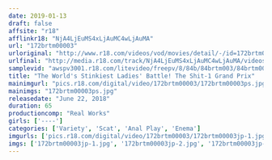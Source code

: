 ```yaml
---
date: 2019-01-13
draft: false
affsite: "r18"
afflinkr18: "NjA4LjEuMS4xLjAuMC4wLjAuMA"
url: "172brtm00003"
urloriginal: "http://www.r18.com/videos/vod/movies/detail/-/id=172brtm00003"
urlfinal: "http://media.r18.com/track/NjA4LjEuMS4xLjAuMC4wLjAuMA/videos/vod/movies/detail/-/id=172brtm00003"
samplevid: "awspv3001.r18.com/litevideo/freepv/8/84b/84brtm003/84brtm003_dmb_w.mp4"
title: "The World's Stinkiest Ladies' Battle! The Shit-1 Grand Prix"
mainimgurl: "pics.r18.com/digital/video/172brtm00003/172brtm00003ps.jpg"
mainimgs: "172brtm00003ps.jpg"
releasedate: "June 22, 2018"
duration: 65
productioncomp: "Real Works"
girls: ['----']
categories: ['Variety', 'Scat', 'Anal Play', 'Enema']
imgurls: ['pics.r18.com/digital/video/172brtm00003/172brtm00003jp-1.jpg', 'pics.r18.com/digital/video/172brtm00003/172brtm00003jp-2.jpg', 'pics.r18.com/digital/video/172brtm00003/172brtm00003jp-3.jpg', 'pics.r18.com/digital/video/172brtm00003/172brtm00003jp-4.jpg', 'pics.r18.com/digital/video/172brtm00003/172brtm00003jp-5.jpg', 'pics.r18.com/digital/video/172brtm00003/172brtm00003jp-6.jpg', 'pics.r18.com/digital/video/172brtm00003/172brtm00003jp-7.jpg', 'pics.r18.com/digital/video/172brtm00003/172brtm00003jp-8.jpg', 'pics.r18.com/digital/video/172brtm00003/172brtm00003jp-9.jpg', 'pics.r18.com/digital/video/172brtm00003/172brtm00003jp-10.jpg', 'pics.r18.com/digital/video/172brtm00003/172brtm00003jp-11.jpg', 'pics.r18.com/digital/video/172brtm00003/172brtm00003jp-12.jpg', 'pics.r18.com/digital/video/172brtm00003/172brtm00003jp-13.jpg', 'pics.r18.com/digital/video/172brtm00003/172brtm00003jp-14.jpg', 'pics.r18.com/digital/video/172brtm00003/172brtm00003jp-15.jpg', 'pics.r18.com/digital/video/172brtm00003/172brtm00003jp-16.jpg', 'pics.r18.com/digital/video/172brtm00003/172brtm00003jp-17.jpg', 'pics.r18.com/digital/video/172brtm00003/172brtm00003jp-18.jpg', 'pics.r18.com/digital/video/172brtm00003/172brtm00003jp-19.jpg', 'pics.r18.com/digital/video/172brtm00003/172brtm00003jp-20.jpg']
imgs: ['172brtm00003jp-1.jpg', '172brtm00003jp-2.jpg', '172brtm00003jp-3.jpg', '172brtm00003jp-4.jpg', '172brtm00003jp-5.jpg', '172brtm00003jp-6.jpg', '172brtm00003jp-7.jpg', '172brtm00003jp-8.jpg', '172brtm00003jp-9.jpg', '172brtm00003jp-10.jpg', '172brtm00003jp-11.jpg', '172brtm00003jp-12.jpg', '172brtm00003jp-13.jpg', '172brtm00003jp-14.jpg', '172brtm00003jp-15.jpg', '172brtm00003jp-16.jpg', '172brtm00003jp-17.jpg', '172brtm00003jp-18.jpg', '172brtm00003jp-19.jpg', '172brtm00003jp-20.jpg']
---
```

